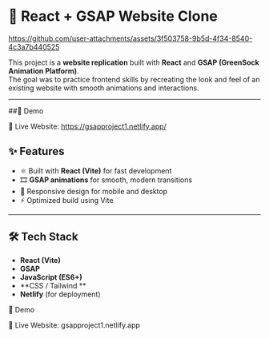 # 🚀 React + GSAP Website Clone


https://github.com/user-attachments/assets/3f503758-9b5d-4f34-8540-4c3a7b440525


This project is a **website replication** built with **React** and **GSAP (GreenSock Animation Platform)**.  
The goal was to practice frontend skills by recreating the look and feel of an existing website with smooth animations and interactions.

---

 ##🎥 Demo

🔗 Live Website: https://gsapproject1.netlify.app/

## ✨ Features
- ⚛️ Built with **React (Vite)** for fast development
- 🎞️ **GSAP animations** for smooth, modern transitions
- 🎨 Responsive design for mobile and desktop
- ⚡ Optimized build using Vite

---

## 🛠️ Tech Stack
- **React (Vite)**
- **GSAP**
- **JavaScript (ES6+)**
- **CSS / Tailwind **
- **Netlify** (for deployment)

 🎥 Demo

🔗 Live Website: gsapproject1.netlify.app

